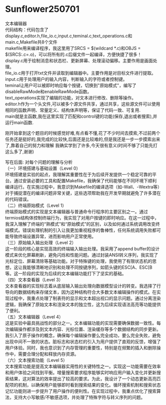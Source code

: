 # Sunflower250701
文本编辑器  
代码结构：代码包含了display.c,editor.h,file_io.c,input.c,teminal.c,text_operations.c和main.c,Makefile共8个文件  
makefile用来编译程序，我这里用了SRCS = $(wildcard *.c)和OBJS = $(SRCS:.c=.o)，可以将所有的.c后缀文件一起编译，方便快捷了很多！  
display.c用于绘制消息和状态栏、更新屏幕、处理滚动偏移。主要作用是画面处理。  
file_io.c用于打开txt文件并读取到编辑器中。主要作用是对目标文件进行提取。  
input.c用于处理用户的输入内容，判断输入的字符或者控制键。  
teminal让用户可以被即时响应每个按键，切换到"原始模式"，编写了disableRawMode和enableRawMode函数。  
text_operations实现了编辑的功能，对文本进行修改、删除等操作。  
editor.h作为一个头文件,可以被多个源文件共享，通过共享，这些源文件可以使用相同的函数声明、常量定义、结构体声明等，保证了代码一致、可复用.  
main就是主函数,我在这里实现了匹配和control键的功能(保存,退出或者搜索),并运行main函数.  

    
刚开始拿到这个题目的时候感觉好难,有点看不懂,花了不少时间去摸索,不过前两个任务还是挺好的,我完成的比较快,后面还是比较难的,但是我还是一步一步摸索出来了,靠着自己的努力和理解
我确实学到了许多,今天很有意义(时间不够了只能先打这么多了,谢谢)

  写在后面:
  对每个问题的理解与分析  
（一）环境搭建与基础设置（Level 0）  
环境搭建是实验的起点，我理解其重要性在于为后续开发提供一个稳定可靠的平台。通过安装必要的工具和配置Makefile，我确保了代码能够在不同环境下顺利编译运行。在实施过程中，我意识到Makefile的编译选项（如-Wall、-Wextra等）对于捕捉潜在的编译问题非常关键，这些选项帮助我在开发早期就避免了许多潜在的代码错误。  
（二）终端原始模式（Level 1）  
终端原始模式的实现是文本编辑器与普通命令行程序的主要区别之一。通过termios结构体控制终端行为，我实现了对用户按键的即时响应。在这一过程中，我深入理解了终端的“熟模式”和“原始模式”的区别，以及如何通过系统调用改变终端模式。错误处理机制的引入让我更加重视程序的鲁棒性，任何系统调用失败都可能导致终端设置异常，进而影响用户正常使用。  
（三）原始输入输出处理（Level 2）  
这一阶段的核心是实现高效的终端输入输出处理。我采用了append buffer的设计模式来优化屏幕刷新，避免闪烁和性能问题。通过封装ANSI转义序列，我实现了光标定位、屏幕清除等基础功能。对于特殊键的处理，我使用了有限状态机的思想，这让我能够清晰地识别和处理不同按键序列，如箭头键的ESC[A、ESC[B等。这一阶段的实现为后续的文本编辑功能打下了坚实的基础。  
（四）文本查看器（Level 3）  
文本查看器的实现标志着从底层输入输出处理向数据模型设计的转变。我选择了行导向的数据结构来存储文本，因为这种结构符合大多数文本编辑操作的模式。在实现过程中，我重点处理了制表符的显示和文本超出视口的显示问题。通过分离渲染逻辑，我确保了原始文本和渲染文本的独立性，这为后续实现语法高亮等功能提供了便利。    
（五）文本编辑器（Level 4）  
这是实验中最具挑战性的部分之一。文本编辑功能的实现需要确保数据一致性。每次编辑操作都涉及到文本内容、光标位置、渲染缓存等多个数据结构的同步更新。我引入了原子操作的概念，确保每个编辑操作要么完全成功，要么完全失败，避免出现中间不一致的状态。脏标志和状态栏的引入为用户提供了直观的反馈，增强了用户体验。同时，我也意识到了内存管理的重要性，特别是在频繁的插入和删除操作中，需要合理分配和释放内存资源。  
（六）文本搜索功能（Level 5）  
文本搜索功能是提高文本编辑器实用性的关键特性之一。实现这一功能需要在效率和用户体验之间找到平衡。增量搜索要求程序能够实时响应用户输入变化并更新搜索结果，这对算法的效率提出了较高的要求。为此，我设计了一个动态更新高亮匹配项的机制，以确保用户能够即时看到搜索结果的变化。循环搜索机制和搜索状态记忆功能则进一步提升了用户操作的便利性。在实现过程中，我重点优化了搜索算法，支持大小写敏感/不敏感选项，并处理了特殊字符与转义序列的问题。  

